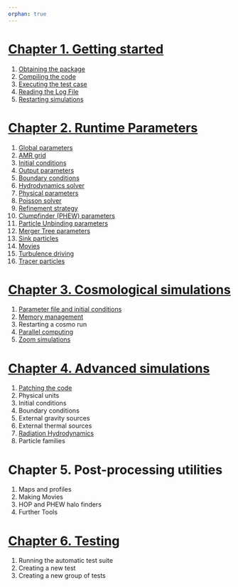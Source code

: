 ```yaml
---
orphan: true
---
```


# [Chapter 1. Getting started](./Start.md)
1. [Obtaining the package](./Start.md#obtaining-the-package)
2. [Compiling the code](./Start.md#compiling-the-code)
3. [Executing the test case](./Start.md#executing-the-log-file)
4. [Reading the Log File](./Start.md#reading-the-log-file)
5. [Restarting simulations](./Restart.md)
# [Chapter 2. Runtime Parameters](./Runtime_Parameters.md)
1. [Global parameters](./Global.md)
2. [AMR grid](./Amr.md)
3. [Initial conditions](./Init.md)
4. [Output parameters](./Output.md)
5. [Boundary conditions](./Boundary_conditions.md)
6. [Hydrodynamics solver](./Hydro_Parameters.md)
7. [Physical parameters](./Physics.md)
8. [Poisson solver](./Poisson.md)
9. [Refinement strategy](./Refine.md)
10. [Clumpfinder (PHEW) parameters](./PHEW.md)
11. [Particle Unbinding parameters](./unbinding.md)
12. [Merger Tree parameters](./mergertree.md)
13. [Sink particles](./Sinks.md)
14. [Movies](./Movies.md)
15. [Turbulence driving](./TurbulenceDriving.md)
16. [Tracer particles](./Tracers.md)
# [Chapter 3. Cosmological simulations](./Cosmological_Simulations.md)
1. [Parameter file and initial conditions](./Initial.md)
2. [Memory management](./Memory.md)
3. Restarting a cosmo run
4. [Parallel computing](./Parallel.md)
5. [Zoom simulations](<./Zoom_Simulations.md>)
# [Chapter 4. Advanced simulations](./Advanced_Simulations.md)
1. [Patching the code](./Patching.md)
2. Physical units
3. Initial conditions
4. Boundary conditions
5. External gravity sources
6. External thermal sources
7. [Radiation Hydrodynamics](./RHD.md)
8. Particle families
# Chapter 5. Post-processing utilities
1. Maps and profiles
2. Making Movies
3. HOP and PHEW halo finders
4. Further Tools
# [Chapter 6. Testing](./Testing.md)
1. Running the automatic test suite
2. Creating a new test
3. Creating a new group of tests
